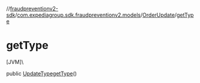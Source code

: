 //[fraudpreventionv2-sdk](../../../index.md)/[com.expediagroup.sdk.fraudpreventionv2.models](../index.md)/[OrderUpdate](index.md)/[getType](get-type.md)

# getType

[JVM]\

public [UpdateType](../-update-type/index.md)[getType](get-type.md)()
